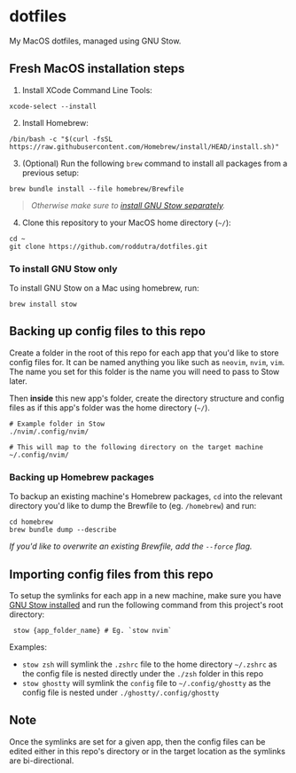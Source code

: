 # dotfiles

My MacOS dotfiles, managed using GNU Stow.

## Fresh MacOS installation steps

1. Install XCode Command Line Tools:

```shell
xcode-select --install
```

2. Install Homebrew:

```shell
/bin/bash -c "$(curl -fsSL https://raw.githubusercontent.com/Homebrew/install/HEAD/install.sh)"
```

3. (Optional) Run the following `brew` command to install all packages from a previous setup:

```shell
brew bundle install --file homebrew/Brewfile
```
> *Otherwise make sure to [install GNU Stow separately](#to-install-gnu-stow-only).*

4. Clone this repository to your MacOS home directory (`~/`):

```shell
cd ~
git clone https://github.com/roddutra/dotfiles.git
```

### To install GNU Stow only

To install GNU Stow on a Mac using homebrew, run:

```shell
brew install stow
```

## Backing up config files to this repo

Create a folder in the root of this repo for each app that you'd like to store config files for. It can be named anything you like such as `neovim`, `nvim`, `vim`. The name you set for this folder is the name you will need to pass to Stow later.

Then **inside** this new app's folder, create the directory structure and config files as if this app's folder was the home directory (`~/`).

```shell
# Example folder in Stow
./nvim/.config/nvim/

# This will map to the following directory on the target machine
~/.config/nvim/
```

### Backing up Homebrew packages

To backup an existing machine's Homebrew packages, `cd` into the relevant directory you'd like to dump the Brewfile to (eg. `/homebrew`) and run:

```shell
cd homebrew
brew bundle dump --describe
```

*If you'd like to overwrite an existing Brewfile, add the `--force` flag.*

## Importing config files from this repo

To setup the symlinks for each app in a new machine, make sure you have [GNU Stow installed](#to-install-gnu-stow-only) and run the following command from this project's root directory:

```shell
 stow {app_folder_name} # Eg. `stow nvim`
 ```

Examples:
- `stow zsh` will symlink the `.zshrc` file to the home directory `~/.zshrc` as the config file is nested directly under the `./zsh` folder in this repo
- `stow ghostty` will symlink the `config` file to `~/.config/ghostty` as the config file is nested under `./ghostty/.config/ghostty`

## Note

Once the symlinks are set for a given app, then the config files can be edited either in this repo's directory or in the target location as the symlinks are bi-directional.